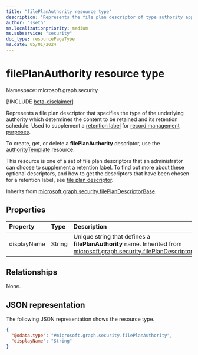 ```yaml
---
title: "filePlanAuthority resource type"
description: "Represents the file plan descriptor of type authority applied to a particular retention label."
author: "sseth"
ms.localizationpriority: medium
ms.subservice: "security"
doc_type: resourcePageType
ms.date: 05/01/2024
---
```


# filePlanAuthority resource type

Namespace: microsoft.graph.security

[!INCLUDE [beta-disclaimer](../../includes/beta-disclaimer.md)]

Represents a file plan descriptor that specifies the type of the underlying authority which determines the content to be retained and its retention schedule. Used to supplement a [retention label](security-retentionlabel.md) for [record management purposes](security-recordsmanagement-overview.md).

To create, get, or delete a **filePlanAuthority** descriptor, use the [authorityTemplate](security-authoritytemplate.md) resource.

This resource is one of a set of file plan descriptors that an administrator can choose to supplement a retention label. To find out more about these optional descriptors, and how to get the descriptors that have been chosen for a retention label, see [file plan descriptor](security-fileplandescriptor.md).

Inherits from [microsoft.graph.security.filePlanDescriptorBase](../resources/security-fileplandescriptorBase.md).

## Properties
|Property|Type|Description|
|:---|:---|:---|
|displayName|String|Unique string that defines a **filePlanAuthority** name. Inherited from [microsoft.graph.security.filePlanDescriptor](../resources/security-fileplandescriptor.md).|

## Relationships
None.

## JSON representation
The following JSON representation shows the resource type.
<!-- {
  "blockType": "resource",
  "@odata.type": "microsoft.graph.security.filePlanAuthority"
}
-->
``` json
{
  "@odata.type": "#microsoft.graph.security.filePlanAuthority",
  "displayName": "String"
}
```

